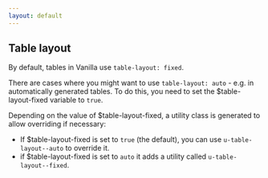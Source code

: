 ```yaml
---
layout: default
---
```


## Table layout

By default, tables in Vanilla use `table-layout: fixed`.

There are cases where you might want to use `table-layout: auto` - e.g. in automatically generated tables. To do this, you need to set the $table-layout-fixed variable to `true`.

Depending on the value of $table-layout-fixed, a utility class is generated to allow overriding if necessary:

- If $table-layout-fixed is set to `true` (the default), you can use `u-table-layout--auto` to override it.
- if $table-layout-fixed is set to `auto` it adds a utility called `u-table-layout--fixed`.
